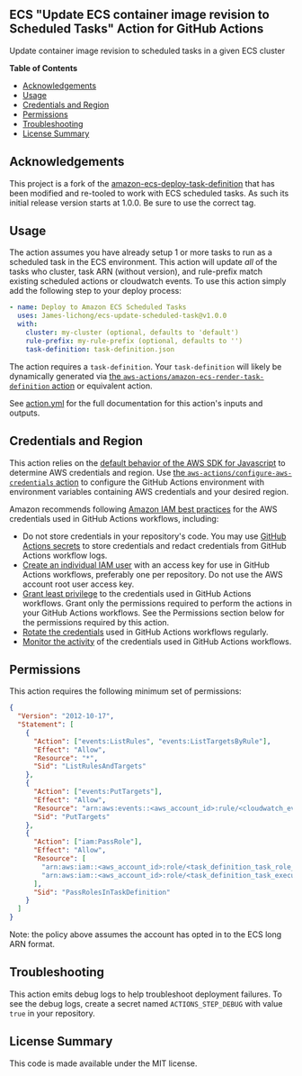 ## ECS "Update ECS container image revision to Scheduled Tasks" Action for GitHub Actions

Update container image revision to scheduled tasks in a given ECS cluster

**Table of Contents**

<!-- toc -->

- [Acknowledgements](#acknowledgements)
- [Usage](#usage)
- [Credentials and Region](#credentials-and-region)
- [Permissions](#permissions)
- [Troubleshooting](#troubleshooting)
- [License Summary](#license-summary)

<!-- tocstop -->

## Acknowledgements

This project is a fork of the [amazon-ecs-deploy-task-definition](https://github.com/aws-actions/amazon-ecs-deploy-task-definition) that has been modified and re-tooled to work with ECS scheduled tasks. As such its initial release version starts at 1.0.0. Be sure to use the correct tag.

## Usage

The action assumes you have already setup 1 or more tasks to run as a scheduled task in the ECS environment. This action will update _all_ of the tasks who cluster, task ARN (without version), and rule-prefix match existing scheduled actions or cloudwatch events. To use this action simply add the following step to your deploy process:

```yaml
- name: Deploy to Amazon ECS Scheduled Tasks
  uses: James-lichong/ecs-update-scheduled-task@v1.0.0
  with:
    cluster: my-cluster (optional, defaults to 'default')
    rule-prefix: my-rule-prefix (optional, defaults to '')
    task-definition: task-definition.json
```

The action requires a `task-definition`. Your `task-definition` will likely be dynamically generated via [the `aws-actions/amazon-ecs-render-task-definition` action](https://github.com/aws-actions/amazon-ecs-render-task-definition) or equivalent action.

See [action.yml](action.yml) for the full documentation for this action's inputs and outputs.

## Credentials and Region

This action relies on the [default behavior of the AWS SDK for Javascript](https://docs.aws.amazon.com/sdk-for-javascript/v2/developer-guide/setting-credentials-node.html) to determine AWS credentials and region.
Use [the `aws-actions/configure-aws-credentials` action](https://github.com/aws-actions/configure-aws-credentials) to configure the GitHub Actions environment with environment variables containing AWS credentials and your desired region.

Amazon recommends following [Amazon IAM best practices](https://docs.aws.amazon.com/IAM/latest/UserGuide/best-practices.html) for the AWS credentials used in GitHub Actions workflows, including:

- Do not store credentials in your repository's code. You may use [GitHub Actions secrets](https://help.github.com/en/actions/automating-your-workflow-with-github-actions/creating-and-using-encrypted-secrets) to store credentials and redact credentials from GitHub Actions workflow logs.
- [Create an individual IAM user](https://docs.aws.amazon.com/IAM/latest/UserGuide/best-practices.html#create-iam-users) with an access key for use in GitHub Actions workflows, preferably one per repository. Do not use the AWS account root user access key.
- [Grant least privilege](https://docs.aws.amazon.com/IAM/latest/UserGuide/best-practices.html#grant-least-privilege) to the credentials used in GitHub Actions workflows. Grant only the permissions required to perform the actions in your GitHub Actions workflows. See the Permissions section below for the permissions required by this action.
- [Rotate the credentials](https://docs.aws.amazon.com/IAM/latest/UserGuide/best-practices.html#rotate-credentials) used in GitHub Actions workflows regularly.
- [Monitor the activity](https://docs.aws.amazon.com/IAM/latest/UserGuide/best-practices.html#keep-a-log) of the credentials used in GitHub Actions workflows.
  

## Permissions

This action requires the following minimum set of permissions:

```json
{
  "Version": "2012-10-17",
  "Statement": [
    {
      "Action": ["events:ListRules", "events:ListTargetsByRule"],
      "Effect": "Allow",
      "Resource": "*",
      "Sid": "ListRulesAndTargets"
    },
    {
      "Action": ["events:PutTargets"],
      "Effect": "Allow",
      "Resource": "arn:aws:events::<aws_account_id>:rule/<cloudwatch_event_rule_name>",
      "Sid": "PutTargets"
    },
    {
      "Action": ["iam:PassRole"],
      "Effect": "Allow",
      "Resource": [
        "arn:aws:iam::<aws_account_id>:role/<task_definition_task_role_name>",
        "arn:aws:iam::<aws_account_id>:role/<task_definition_task_execution_role_name>"
      ],
      "Sid": "PassRolesInTaskDefinition"
    }
  ]
}
```

Note: the policy above assumes the account has opted in to the ECS long ARN format.

## Troubleshooting

This action emits debug logs to help troubleshoot deployment failures. To see the debug logs, create a secret named `ACTIONS_STEP_DEBUG` with value `true` in your repository.

## License Summary

This code is made available under the MIT license.
